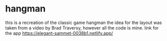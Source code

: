 # hangman
this is a recreation of the classic game hangman
the idea for the layout was taken from a video by Brad Traversy, however all the code is mine.
link for the app https://elegant-sammet-0038b1.netlify.app/
